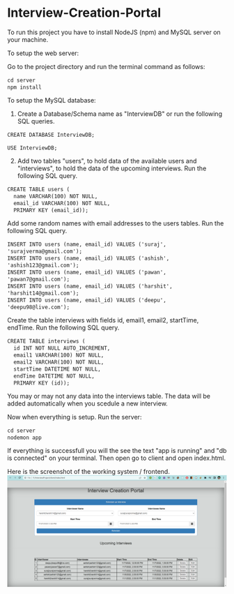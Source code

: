 # Interview-Creation-Portal

To run this project you have to install NodeJS (npm) and MySQL server on your machine.

To setup the web server:

Go to the project directory and run the terminal command as follows:
```
cd server
npm install
```
To setup the MySQL database:

1. Create a Database/Schema name as "InterviewDB" or run the following SQL queries.
```
CREATE DATABASE InterviewDB;
```
```
USE InterviewDB;
```
2. Add two tables "users", to hold data of the available users and "interviews", to hold the data of the upcoming interviews. Run the following SQL query.
  ```
  CREATE TABLE users (
    name VARCHAR(100) NOT NULL,
    email_id VARCHAR(100) NOT NULL,
    PRIMARY KEY (email_id));
  ```
Add some random names with email addresses to the users tables. Run the following SQL query.
```
INSERT INTO users (name, email_id) VALUES ('suraj', 'surajverma@gmail.com');
INSERT INTO users (name, email_id) VALUES ('ashish', 'ashish123@gmail.com');
INSERT INTO users (name, email_id) VALUES ('pawan', 'pawan7@gmail.com');
INSERT INTO users (name, email_id) VALUES ('harshit', 'harshit14@gmail.com');
INSERT INTO users (name, email_id) VALUES ('deepu', 'deepu98@live.com');
```
Create the table interviews with fields id, email1, email2, startTime, endTime. Run the following SQL query.
```
CREATE TABLE interviews (
  id INT NOT NULL AUTO_INCREMENT,
  email1 VARCHAR(100) NOT NULL,
  email2 VARCHAR(100) NOT NULL,
  startTime DATETIME NOT NULL,
  endTime DATETIME NOT NULL,
  PRIMARY KEY (id));
```
You may or may not any data into the interviews table. The data will be added automatically when you scedule a new interview.

Now when everything is setup. Run the server:
```
cd server
nodemon app
```

If everything is successfull you will the see the text "app is running" and "db is connected" on your terminal.
Then open go to client and open index.html. 

Here is the screenshot of the working system / frontend.
![screenshot](https://raw.githubusercontent.com/surajverma8787/InterviewCreationPortal/master/Interview%20Creation%20Portal%20-%20Google%20Chrome%2006-11-2022%2023_44_31.png)



